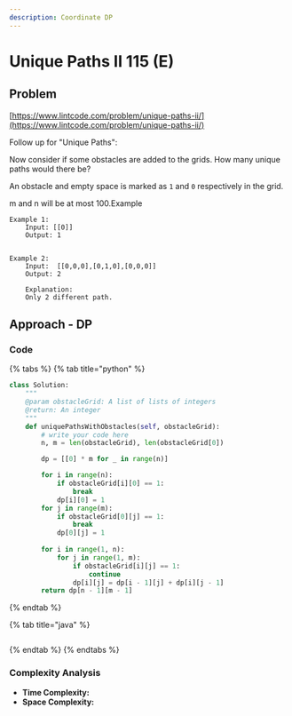 ```yaml
---
description: Coordinate DP
---
```


# Unique Paths II 115 \(E\)

## Problem

[https://www.lintcode.com/problem/unique-paths-ii/](https://www.lintcode.com/problem/unique-paths-ii/)

Follow up for "Unique Paths":

Now consider if some obstacles are added to the grids. How many unique paths would there be?

An obstacle and empty space is marked as `1` and `0` respectively in the grid.

m and n will be at most 100.Example

```text
Example 1:
	Input: [[0]]
	Output: 1


Example 2:
	Input:  [[0,0,0],[0,1,0],[0,0,0]]
	Output: 2
	
	Explanation:
	Only 2 different path.
```

## Approach - DP

### Code

{% tabs %}
{% tab title="python" %}
```python
class Solution:
    """
    @param obstacleGrid: A list of lists of integers
    @return: An integer
    """
    def uniquePathsWithObstacles(self, obstacleGrid):
        # write your code here
        n, m = len(obstacleGrid), len(obstacleGrid[0])

        dp = [[0] * m for _ in range(n)]

        for i in range(n):
            if obstacleGrid[i][0] == 1:
                break
            dp[i][0] = 1
        for j in range(m):
            if obstacleGrid[0][j] == 1:
                break
            dp[0][j] = 1
        
        for i in range(1, n):
            for j in range(1, m):
                if obstacleGrid[i][j] == 1:
                    continue
                dp[i][j] = dp[i - 1][j] + dp[i][j - 1]
        return dp[n - 1][m - 1]
```
{% endtab %}

{% tab title="java" %}
```

```
{% endtab %}
{% endtabs %}

### Complexity Analysis

* **Time Complexity:**
* **Space Complexity:**

